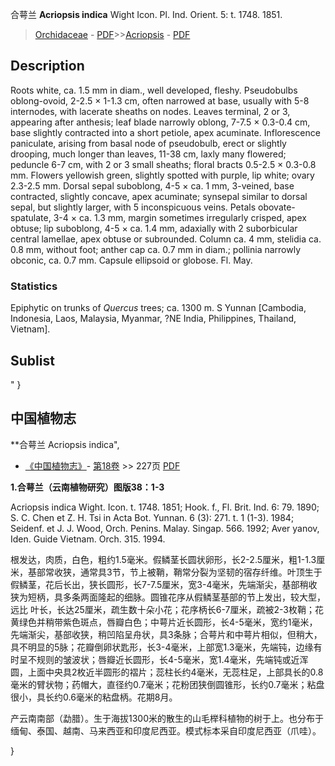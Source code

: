 合萼兰 **Acriopsis indica** Wight Icon. Pl. Ind. Orient. 5: t. 1748. 1851.

> [Orchidaceae](http://www.iplant.cn/info/Orchidaceae?t=foc) - [PDF](http://www.iplant.cn/foc/pdf/Orchidaceae.pdf)>>[Acriopsis](Acriopsis-合萼兰属.md) - [PDF](http://www.iplant.cn/foc/pdf/Acriopsis.pdf)

## Description

Roots white, ca. 1.5 mm in diam., well developed, fleshy. Pseudobulbs oblong-ovoid, 2-2.5 × 1-1.3 cm, often narrowed at base, usually with 5-8 internodes, with lacerate sheaths on nodes. Leaves terminal, 2 or 3, appearing after anthesis; leaf blade narrowly oblong, 7-7.5 × 0.3-0.4 cm, base slightly contracted into a short petiole, apex acuminate. Inflorescence paniculate, arising from basal node of pseudobulb, erect or slightly drooping, much longer than leaves, 11-38 cm, laxly many flowered; peduncle 6-7 cm, with 2 or 3 small sheaths; floral bracts 0.5-2.5 × 0.3-0.8 mm. Flowers yellowish green, slightly spotted with purple, lip white; ovary 2.3-2.5 mm. Dorsal sepal suboblong, 4-5 × ca. 1 mm, 3-veined, base contracted, slightly concave, apex acuminate; synsepal similar to dorsal sepal, but slightly larger, with 5 inconspicuous veins. Petals obovate-spatulate, 3-4 × ca. 1.3 mm, margin sometimes irregularly crisped, apex obtuse; lip suboblong, 4-5 × ca. 1.4 mm, adaxially with 2 suborbicular central lamellae, apex obtuse or subrounded. Column ca. 4 mm, stelidia ca. 0.8 mm, without foot; anther cap ca. 0.7 mm in diam.; pollinia narrowly obconic, ca. 0.7 mm. Capsule ellipsoid or globose. Fl. May.

### Statistics
Epiphytic on trunks of *Quercus* trees; ca. 1300 m. S Yunnan [Cambodia, Indonesia, Laos, Malaysia, Myanmar, ?NE India, Philippines, Thailand, Vietnam].

## Sublist
"
}
## 中国植物志

**合萼兰 Acriopsis indica",

* [《中国植物志》](http://www.iplant.cn/frps)- [第18卷](http://www.iplant.cn/frps/vol/18) >> 227页 [PDF](http://www.iplant.cn/frps/pdf/18/227.pdf)

**1.合萼兰（云南植物研究）图版38：1-3**

Acriopsis indica Wight. Icon. t. 1748. 1851; Hook. f., Fl. Brit. Ind. 6: 79. 1890; S. C. Chen et Z. H. Tsi in Acta Bot. Yunnan. 6 (3): 271. t. 1 (1-3). 1984; Seidenf. et J. J. Wood, Orch. Penins. Malay. Singap. 566. 1992; Aver yanov, Iden. Guide Vietnam. Orch. 315. 1994.

根发达，肉质，白色，粗约1.5毫米。假鳞茎长圆状卵形，长2-2.5厘米，粗1-1.3厘米，基部常收狭，通常具3节，节上被鞘，鞘常分裂为坚韧的宿存纤维。叶顶生于假鳞茎，花后长出，狭长圆形，长7-7.5厘米，宽3-4毫米，先端渐尖，基部稍收狭为短柄，具多条两面隆起的细脉。圆锥花序从假鳞茎基部的节上发出，较大型，远比 叶长，长达25厘米，疏生数十朵小花；花序柄长6-7厘米，疏被2-3枚鞘；花黄绿色并稍带紫色斑点，唇瓣白色；中萼片近长圆形，长4-5毫米，宽约1毫米，先端渐尖，基部收狭，稍凹陷呈舟状，具3条脉；合萼片和中萼片相似，但稍大，具不明显的5脉；花瓣倒卵状匙形，长3-4毫米，上部宽1.3毫米，先端钝，边缘有时呈不规则的皱波状；唇瓣近长圆形，长4-5毫米，宽1.4毫米，先端钝或近浑圆，上面中央具2枚近半圆形的褶片；蕊柱长约4毫米，无蕊柱足，上部具长的0.8毫米的臂状物；药帽大，直径约0.7毫米；花粉团狭倒圆锥形，长约0.7毫米；粘盘很小，具长约0.6毫米的粘盘柄。花期8月。

产云南南部（勐腊）。生于海拔1300米的散生的山毛榉科植物的树于上。也分布于缅甸、泰国、越南、马来西亚和印度尼西亚。模式标本采自印度尼西亚（爪哇）。

}